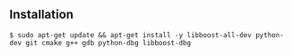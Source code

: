 ## Installation
`$ sudo apt-get update && apt-get install -y libboost-all-dev python-dev git cmake g++ gdb python-dbg libboost-dbg`
